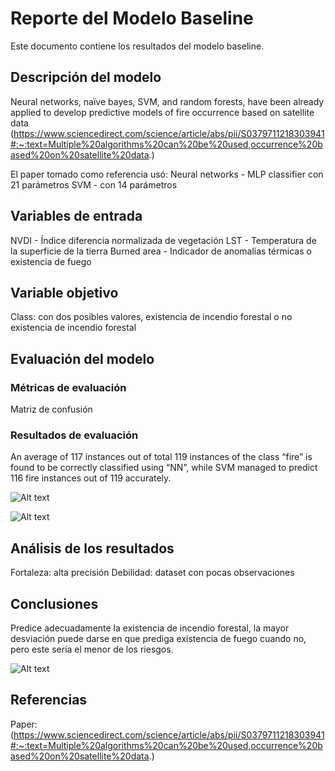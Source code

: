 # Reporte del Modelo Baseline

Este documento contiene los resultados del modelo baseline.

## Descripción del modelo

Neural networks, naïve bayes, SVM, and random forests, have been already applied to develop predictive models of fire occurrence based on satellite data (https://www.sciencedirect.com/science/article/abs/pii/S0379711218303941#:~:text=Multiple%20algorithms%20can%20be%20used,occurrence%20based%20on%20satellite%20data.)

El paper tomado como referencia usó:
Neural networks - MLP classifier con 21 parámetros
SVM - con 14 parámetros

## Variables de entrada

NVDI - Índice diferencia normalizada de vegetación 
LST - Temperatura de la superficie de la tierra
Burned area - Indicador de anomalías térmicas o existencia de fuego

## Variable objetivo

Class: con dos posibles valores, existencia de incendio forestal o no existencia de incendio forestal

## Evaluación del modelo

### Métricas de evaluación

Matriz de confusión 

### Resultados de evaluación

An average of 117 instances out of total 119 instances of the class “fire” is found to be correctly classified using “NN”, while SVM managed to predict 116 fire instances out of 119 accurately.

![Alt text](image.png)

![Alt text](image-1.png)

## Análisis de los resultados

Fortaleza: alta precisión
Debilidad: dataset con pocas observaciones

## Conclusiones

Predice adecuadamente la existencia de incendio forestal, la mayor desviación puede darse en que prediga existencia de fuego cuando no, pero este sería el menor de los riesgos.

![Alt text](image-2.png)

## Referencias

Paper: (https://www.sciencedirect.com/science/article/abs/pii/S0379711218303941#:~:text=Multiple%20algorithms%20can%20be%20used,occurrence%20based%20on%20satellite%20data.)
